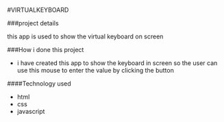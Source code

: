 #VIRTUALKEYBOARD

[]()

###project details

this app is used to show the virtual keyboard on screen 

###How i done this project
* i have created this app to show the keyboard in screen so the user can use this mouse to enter the value by clicking the button 

####Technology used
* html
* css
* javascript